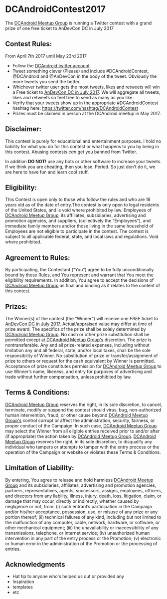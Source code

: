 # DCAndroidContest2017
The [DCAndroid Meetup Group](https://www.meetup.com/DCAndroid/) is running a Twitter contest with a grand prize of one free ticket to AnDevCon DC in July 2017

Contest Rules:
------------

From April 7th 2017 until May 23rd 2017

* Follow the [DCAndroid twitter account](https://twitter.com/DCAndroid)
* Tweet something clever (Please) and include #DCAndroidContest, @DCAndroid and @AnDevCon in the body of the tweet. Obviously the more tweets you send the better.
* Whichever twitter user gets the most tweets, likes and retweets will win a Free ticket to [AnDevCon DC in July 2017](http://www.andevcon.com/dc2017/registrationdetails). We will aggregate all tweets, likes and retweets so feel free to send as many as you like.
* Verify that your tweets show up in the appropriate #DCAndroidContest hashtag here: https://twitter.com/hashtag/DCAndroidContest
* Prizes must be claimed in person at the DCAndroid meetup in May 2017.

Disclaimer:
------------

This contest is purely for educational and entertainment purposes. I hold no liability for what you do for this contest or what happens to you by being in this contest. Abusing contests *can* get you banned from Twitter.

In addition **DO NOT!** use any bots or other software to increase your tweets. If we think you are cheating, then you lose. Period. So just don't do it, we are here to have fun and learn cool stuff. 

Eligibility:
------------

This Contest is open only to those who follow the rules and who are 18 years old as of the date of entry.The contest is only open to legal residents of the United States, and is void where prohibited by law. Employees of [DCAndroid Meetup Group](https://www.meetup.com/DCAndroid/), its affiliates, subsidiaries, advertising and promotion agencies, and suppliers, (collectively the “Employees”), and immediate family members and/or those living in the same household of Employees are not eligible to participate in the contest. The contest is subject to all applicable federal, state, and local laws and regulations. Void where prohibited.

Agreement to Rules: 
------------

By participating, the Contestant (“You”) agree to be fully unconditionally bound by these Rules, and You represent and warrant that You meet the eligibility requirements. In addition, You agree to accept the decisions of [DCAndroid Meetup Group](https://www.meetup.com/DCAndroid/) as final and binding as it relates to the content of this contest.

Prizes: 
------------

The Winner(s) of the contest (the “Winner”) will receive one *FREE* ticket to [AnDevCon DC in July 2017](http://www.andevcon.com/dc2017/registrationdetails). Actual/appraised value may differ at time of prize award. The specifics of the prize shall be solely determined by [DCAndroid Meetup Group](https://www.meetup.com/DCAndroid/). No cash or other prize substitution shall be permitted except at [DCAndroid Meetup Group's](https://www.meetup.com/DCAndroid/) discretion. The prize is nontransferable. Any and all prize-related expenses, including without limitation any and all federal, state, and/or local taxes, shall be the sole responsibility of Winner. No substitution of prize or transfer/assignment of prize to others or request for the cash equivalent by Winner is permitted. Acceptance of prize constitutes permission for [DCAndroid Meetup Group](https://www.meetup.com/DCAndroid/) to use Winner’s name, likeness, and entry for purposes of advertising and trade without further compensation, unless prohibited by law.

Terms & Conditions: 
------------

[DCAndroid Meetup Group](https://www.meetup.com/DCAndroid/) reserves the right, in its sole discretion, to cancel, terminate, modify or suspend the contest should virus, bug, non-authorized human intervention, fraud, or other cause beyond [DCAndroid Meetup Group's](https://www.meetup.com/DCAndroid/) control corrupt or affect the administration, security, fairness, or proper conduct of the Campaign. In such case, [DCAndroid Meetup Group](https://www.meetup.com/DCAndroid/) may select the Winner from all eligible entries received prior to and/or after (if appropriate) the action taken by [DCAndroid Meetup Group](https://www.meetup.com/DCAndroid/). [DCAndroid Meetup Group](https://www.meetup.com/DCAndroid/) reserves the right, in its sole discretion, to disqualify any individual who tampers or attempts to tamper with the entry process or the operation of the Campaign or website or violates these Terms & Conditions.

Limitation of Liability:
-------------
By entering, You agree to release and hold harmless [DCAndroid Meetup Group](https://www.meetup.com/DCAndroid/) and its subsidiaries, affiliates, advertising and promotion agencies, partners, representatives, agents, successors, assigns, employees, officers, and directors from any liability, illness, injury, death, loss, litigation, claim, or damage that may occur, directly or indirectly, whether caused by negligence or not, from: (i) such entrant’s participation in the Campaign and/or his/her acceptance, possession, use, or misuse of any prize or any portion thereof; (ii) technical failures of any kind, including but not limited to the malfunction of any computer, cable, network, hardware, or software, or other mechanical equipment; (iii) the unavailability or inaccessibility of any transmissions, telephone, or Internet service; (iv) unauthorized human intervention in any part of the entry process or the Promotion; (v) electronic or human error in the administration of the Promotion or the processing of entries.

## Acknowledgments

* Hat tip to anyone who's helped us out or provided any
* Inspiration
* templates
* etc
